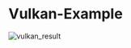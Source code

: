 # Vulkan-Example

![vulkan_result](https://user-images.githubusercontent.com/17864157/160283976-43e7edf8-fdce-4a7a-a893-39308a555a4d.png)
